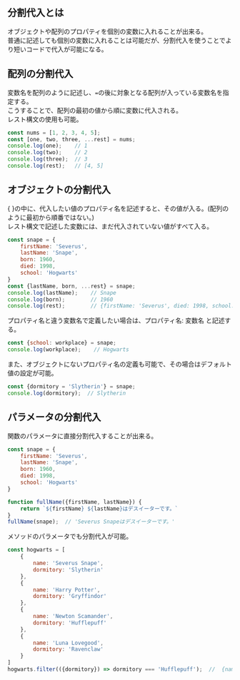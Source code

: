 ## 分割代入とは
オブジェクトや配列のプロパティを個別の変数に入れることが出来る。  
普通に記述しても個別の変数に入れることは可能だが、分割代入を使うことでより短いコードで代入が可能になる。

## 配列の分割代入
変数名を配列のように記述し、`=`の後に対象となる配列が入っている変数名を指定する。  
こうすることで、配列の最初の値から順に変数に代入される。  
レスト構文の使用も可能。
```javascript
const nums = [1, 2, 3, 4, 5];
const [one, two, three, ...rest] = nums;
console.log(one);    // 1
console.log(two);    // 2
console.log(three);  // 3
console.log(rest);   // [4, 5]
```

##  オブジェクトの分割代入
{ }の中に、代入したい値のプロパティ名を記述すると、その値が入る。(配列のように最初から順番ではない。)  
 レスト構文で記述した変数には、まだ代入されていない値がすべて入る。
```javascript
const snape = {
    firstName: 'Severus',
    lastName: 'Snape',
    born: 1960,
    died: 1998,
    school: 'Hogwarts'
}
const {lastName, born, ...rest} = snape;
console.log(lastName);    // Snape
console.log(born);        // 1960
console.log(rest);        // {firstName: 'Severus', died: 1998, school: 'Hogwarts'}
```
プロパティ名と違う変数名で定義したい場合は、プロパティ名: 変数名 と記述する。
```javascript
const {school: workplace} = snape;
console.log(workplace);    // Hogwarts
```
また、オブジェクトにないプロパティ名の定義も可能で、その場合はデフォルト値の設定が可能。
```javascript
const {dormitory = 'Slytherin'} = snape;
console.log(dormitory);  // Slytherin
```

## パラメータの分割代入
関数のパラメータに直接分割代入することが出来る。
```javascript
const snape = {
    firstName: 'Severus',
    lastName: 'Snape',
    born: 1960,
    died: 1998,
    school: 'Hogwarts'
}

function fullName({firstName, lastName}) {
    return `${firstName} ${lastName}はデスイーターです。`
}
fullName(snape);  // 'Severus Snapeはデスイーターです。'
```
メソッドのパラメータでも分割代入が可能。
```javascript
const hogwarts = [
    {
        name: 'Severus Snape',
        dormitory: 'Slytherin'
    },
    {
        name: 'Harry Potter',
        dormitory: 'Gryffindor'
    },
    {
        name: 'Newton Scamander',
        dormitory: 'Hufflepuff'
    },
    {
        name: 'Luna Lovegood',
        dormitory: 'Ravenclaw'
    }
]
hogwarts.filter(({dormitory}) => dormitory === 'Hufflepuff');  //  {name: 'Newton Scamander', dormitory: 'Hufflepuff'}
```
